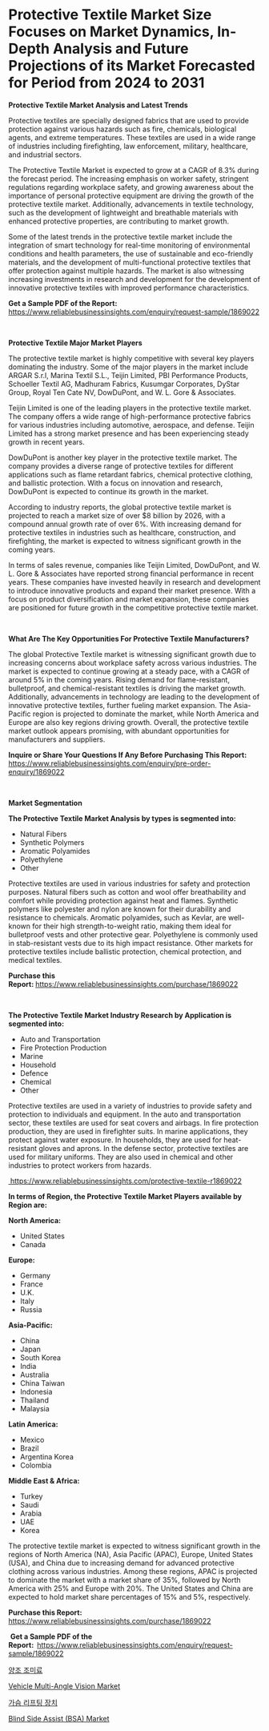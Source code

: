 <p><h1>Protective Textile Market Size Focuses on Market Dynamics, In-Depth Analysis and Future Projections of its Market Forecasted for Period from 2024 to 2031</h1></p><p><strong>Protective Textile Market Analysis and Latest Trends</strong></p>
<p><p>Protective textiles are specially designed fabrics that are used to provide protection against various hazards such as fire, chemicals, biological agents, and extreme temperatures. These textiles are used in a wide range of industries including firefighting, law enforcement, military, healthcare, and industrial sectors.</p><p>The Protective Textile Market is expected to grow at a CAGR of 8.3% during the forecast period. The increasing emphasis on worker safety, stringent regulations regarding workplace safety, and growing awareness about the importance of personal protective equipment are driving the growth of the protective textile market. Additionally, advancements in textile technology, such as the development of lightweight and breathable materials with enhanced protective properties, are contributing to market growth.</p><p>Some of the latest trends in the protective textile market include the integration of smart technology for real-time monitoring of environmental conditions and health parameters, the use of sustainable and eco-friendly materials, and the development of multi-functional protective textiles that offer protection against multiple hazards. The market is also witnessing increasing investments in research and development for the development of innovative protective textiles with improved performance characteristics.</p></p>
<p><strong>Get a Sample PDF of the Report:&nbsp;</strong> <a href="https://www.reliablebusinessinsights.com/enquiry/request-sample/1869022">https://www.reliablebusinessinsights.com/enquiry/request-sample/1869022</a></p>
<p>&nbsp;</p>
<p><strong>Protective Textile Major Market Players</strong></p>
<p><p>The protective textile market is highly competitive with several key players dominating the industry. Some of the major players in the market include ARGAR S.r.l, Marina Textil S.L., Teijin Limited, PBI Performance Products, Schoeller Textil AG, Madhuram Fabrics, Kusumgar Corporates, DyStar Group, Royal Ten Cate NV, DowDuPont, and W. L. Gore & Associates.</p><p>Teijin Limited is one of the leading players in the protective textile market. The company offers a wide range of high-performance protective fabrics for various industries including automotive, aerospace, and defense. Teijin Limited has a strong market presence and has been experiencing steady growth in recent years.</p><p>DowDuPont is another key player in the protective textile market. The company provides a diverse range of protective textiles for different applications such as flame retardant fabrics, chemical protective clothing, and ballistic protection. With a focus on innovation and research, DowDuPont is expected to continue its growth in the market.</p><p>According to industry reports, the global protective textile market is projected to reach a market size of over $8 billion by 2026, with a compound annual growth rate of over 6%. With increasing demand for protective textiles in industries such as healthcare, construction, and firefighting, the market is expected to witness significant growth in the coming years.</p><p>In terms of sales revenue, companies like Teijin Limited, DowDuPont, and W. L. Gore & Associates have reported strong financial performance in recent years. These companies have invested heavily in research and development to introduce innovative products and expand their market presence. With a focus on product diversification and market expansion, these companies are positioned for future growth in the competitive protective textile market.</p></p>
<p>&nbsp;</p>
<p><strong>What Are The Key Opportunities For Protective Textile Manufacturers?</strong></p>
<p><p>The global Protective Textile market is witnessing significant growth due to increasing concerns about workplace safety across various industries. The market is expected to continue growing at a steady pace, with a CAGR of around 5% in the coming years. Rising demand for flame-resistant, bulletproof, and chemical-resistant textiles is driving the market growth. Additionally, advancements in technology are leading to the development of innovative protective textiles, further fueling market expansion. The Asia-Pacific region is projected to dominate the market, while North America and Europe are also key regions driving growth. Overall, the protective textile market outlook appears promising, with abundant opportunities for manufacturers and suppliers.</p></p>
<p><strong>Inquire or Share Your Questions If Any Before Purchasing This Report:</strong> <a href="https://www.reliablebusinessinsights.com/enquiry/pre-order-enquiry/1869022">https://www.reliablebusinessinsights.com/enquiry/pre-order-enquiry/1869022</a></p>
<p>&nbsp;</p>
<p><strong>Market Segmentation</strong></p>
<p><strong>The Protective Textile Market Analysis by types is segmented into:</strong></p>
<p><ul><li>Natural Fibers</li><li>Synthetic Polymers</li><li>Aromatic Polyamides</li><li>Polyethylene</li><li>Other</li></ul></p>
<p><p>Protective textiles are used in various industries for safety and protection purposes. Natural fibers such as cotton and wool offer breathability and comfort while providing protection against heat and flames. Synthetic polymers like polyester and nylon are known for their durability and resistance to chemicals. Aromatic polyamides, such as Kevlar, are well-known for their high strength-to-weight ratio, making them ideal for bulletproof vests and other protective gear. Polyethylene is commonly used in stab-resistant vests due to its high impact resistance. Other markets for protective textiles include ballistic protection, chemical protection, and medical textiles.</p></p>
<p><strong>Purchase this Report:&nbsp;</strong><a href="https://www.reliablebusinessinsights.com/purchase/1869022">https://www.reliablebusinessinsights.com/purchase/1869022</a></p>
<p>&nbsp;</p>
<p><strong>The Protective Textile Market Industry Research by Application is segmented into:</strong></p>
<p><ul><li>Auto and Transportation</li><li>Fire Protection Production</li><li>Marine</li><li>Household</li><li>Defence</li><li>Chemical</li><li>Other</li></ul></p>
<p><p>Protective textiles are used in a variety of industries to provide safety and protection to individuals and equipment. In the auto and transportation sector, these textiles are used for seat covers and airbags. In fire protection production, they are used in firefighter suits. In marine applications, they protect against water exposure. In households, they are used for heat-resistant gloves and aprons. In the defense sector, protective textiles are used for military uniforms. They are also used in chemical and other industries to protect workers from hazards.</p></p>
<p><a href="https://www.reliablebusinessinsights.com/protective-textile-r1869022">&nbsp;https://www.reliablebusinessinsights.com/protective-textile-r1869022</a></p>
<p><strong>In terms of Region, the Protective Textile Market Players available by Region are:</strong></p>
<p>
    <p> <strong> North America: </strong>
        <ul>
            <li>United States</li>
            <li>Canada</li>
        </ul>
        </p> 
    <p> <strong> Europe: </strong>
        <ul>
            <li>Germany</li>
            <li>France</li>
            <li>U.K.</li>
            <li>Italy</li>
            <li>Russia</li>
        </ul>
        </p> 
    <p> <strong> Asia-Pacific: </strong>
        <ul>
            <li>China</li>
            <li>Japan</li>
            <li>South Korea</li>
            <li>India</li>
            <li>Australia</li>
            <li>China Taiwan</li>
            <li>Indonesia</li>
            <li>Thailand</li>
            <li>Malaysia</li>
        </ul>
        </p> 
    <p> <strong> Latin America: </strong>
        <ul>
            <li>Mexico</li>
            <li>Brazil</li>
            <li>Argentina Korea</li>
            <li>Colombia</li>
        </ul>
        </p> 
    <p> <strong> Middle East & Africa: </strong>
        <ul>
            <li>Turkey</li>
            <li>Saudi</li>
            <li>Arabia</li>
            <li>UAE</li>
            <li>Korea</li>
        </ul>
    </p>
    </p>
<p><p>The protective textile market is expected to witness significant growth in the regions of North America (NA), Asia Pacific (APAC), Europe, United States (USA), and China due to increasing demand for advanced protective clothing across various industries. Among these regions, APAC is projected to dominate the market with a market share of 35%, followed by North America with 25% and Europe with 20%. The United States and China are expected to hold market share percentages of 15% and 5%, respectively.</p></p>
<p><strong>Purchase this Report: </strong><a href="https://www.reliablebusinessinsights.com/purchase/1869022">https://www.reliablebusinessinsights.com/purchase/1869022</a></p>
<p>&nbsp;<strong>Get a Sample PDF of the Report:&nbsp;&nbsp;</strong><a href="https://www.reliablebusinessinsights.com/enquiry/request-sample/1869022">https://www.reliablebusinessinsights.com/enquiry/request-sample/1869022</a></p>
<p><strong></strong></p>
<p><p><a href="https://github.com/tukangkrupk/Market-Research-Report-List-1/blob/main/8905525117171.md">양조 조미료</a></p><p><a href="https://github.com/zkngisync/Market-Research-Report-List-1/blob/main/vehicle-multi-angle-vision-market.md">Vehicle Multi-Angle Vision Market</a></p><p><a href="https://github.com/mduzzalmduzzal601/Market-Research-Report-List-1/blob/main/6311925117170.md">가슴 리프팅 장치</a></p><p><a href="https://github.com/LitzyGulgowski2023/Market-Research-Report-List-1/blob/main/blind-side-assist-bsa-market.md">Blind Side Assist (BSA) Market</a></p></p>